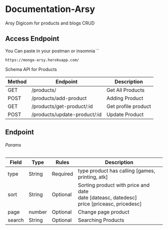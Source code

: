 # Documentation-Arsy

Arsy Digicom for products and blogs CRUD

## Access Endpoint

You Can paste in your postman or insomnia \`\`

    https://mongo-arsy.herokuapp.com/


Schema API for Products

Method | Endpoint  | Description
---------|----------|---------
 GET | /products/ | Get All Products
 POST | /products/add-product | Adding Product
 GET | /products/get-product/:id | Get profile product
 POST | /products/update-product/:id | Update Product

## Endpoint

###### Params
| Field  | Type   | Rules    | Description                                                                                    |
|--------|--------|----------|------------------------------------------------------------------------------------------------|
| type   | String | Required | type product has calling [games, printing, atk]                                                |
| sort   | String | Optional | Sorting product with price and date<br>date [dateasc, datedesc]<br>price [priceasc, pricedesc] |
| page   | number | Optional | Change page product                                                                            |
| search | String | Optional | Searching Products                                                                             |
